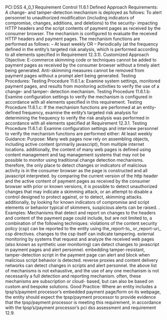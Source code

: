 PCI DSS 4_0_1 Requirement Control 11.6.1 Defined Approach Requirements: A change- and tamper-detection mechanism is deployed as follows: To alert personnel to unauthorized modification (including indicators of compromise, changes, additions, and deletions) to the security- impacting HTTP headers and the script contents of payment pages as received by the consumer browser. The mechanism is configured to evaluate the received HTTP headers and payment pages. The mechanism functions are performed as follows: – At least weekly OR – Periodically (at the frequency defined in the entity’s targeted risk analysis, which is performed according to all elements specified in Requirement 12.3.1). Customized Approach Objective: E-commerce skimming code or techniques cannot be added to payment pages as received by the consumer browser without a timely alert being generated. Anti-skimming measures cannot be removed from payment pages without a prompt alert being generated. Testing Procedures: Testing Procedure 11.6.1.a: Examine system settings, monitored payment pages, and results from monitoring activities to verify the use of a change- and tamper- detection mechanism. Testing Procedure 11.6.1.b: Examine configuration settings to verify the mechanism is configured in accordance with all elements specified in this requirement. Testing Procedure 11.6.1.c: If the mechanism functions are performed at an entity-defined frequency, examine the entity’s targeted risk analysis for determining the frequency to verify the risk analysis was performed in accordance with all elements specified at Requirement 12.3.1. Testing Procedure 11.6.1.d: Examine configuration settings and interview personnel to verify the mechanism functions are performed either: At least weekly Guidance: Purpose: Many web pages now rely on assembling objects, including active content (primarily javascript), from multiple internet locations. additionally, the content of many web pages is defined using content management and tag management systems that may not be possible to monitor using traditional change detection mechanisms. therefore, the only place to detect changes or indicators of malicious activity is in the consumer browser as the page is constructed and all javascript interpreted. by comparing the current version of the http header and the active content of payment pages as received by the consumer browser with prior or known versions, it is possible to detect unauthorized changes that may indicate a skimming attack, or an attempt to disable a control designed to protect against, or to detect, skimming attacks. additionally, by looking for known indicators of compromise and script elements or behavior typical of skimmers, suspicious alerts can be raised. . Examples: Mechanisms that detect and report on changes to the headers and content of the payment page could include, but are not limited to, a combination of the following techniques: violations of the content security policy (csp) can be reported to the entity using the_report-to_ or_report-uri_ csp directives. changes to the csp itself can indicate tampering. external monitoring by systems that request and analyze the received web pages (also known as synthetic user monitoring) can detect changes to javascript in payment pages and alert personnel. embedding tamper-resistant, tamper-detection script in the payment page can alert and block when malicious script behavior is detected. reverse proxies and content delivery networks can detect changes in scripts and alert personnel. the above list of mechanisms is not exhaustive, and the use of any one mechanism is not necessarily a full detection and reporting mechanism. often, these mechanisms are subscription or cloud- based, but can also be based on custom and bespoke solutions. Good Practice: Where an entity includes a tpsp’s/payment processor’s embedded payment page/form on its webpage, the entity should expect the tpsp/payment processor to provide evidence that the tpsp/payment processor is meeting this requirement, in accordance with the tpsp’s/payment processor’s pci dss assessment and requirement 12.9.